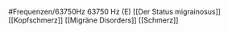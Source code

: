 #Frequenzen/63750Hz
63750 Hz (E)
[[Der Status migrainosus]]
[[Kopfschmerz]]
[[Migräne Disorders]]
[[Schmerz]]